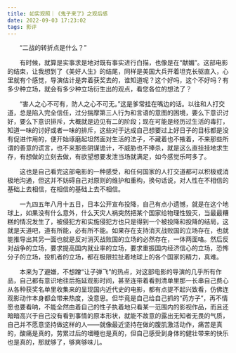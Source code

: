 ```yaml
---
title: 如实观照｜《鬼子来了》之观后感
date: 2022-09-03 17:23:02
tags: 影评
---
```


&emsp;&emsp;“二战的转折点是什么？”

&emsp;&emsp;有时候，就算是实事求是地对既有事实进行白描，也像是在“献媚”。这部电影的结束，让我想到了《美好人生》的结尾，同样是美国大兵开着坦克长驱直入，心里就有个感觉，导演估计是奔着获奖去的，谁知道呢？这个好吗，这个不好吗？有多少种立场，就会有多少种立场衍生出的观点，看您各位的想法了？
<!-- more -->

&emsp;&emsp;“害人之心不可有，防人之心不可无。”这是爹常挂在嘴边的话。以往和人打交道，总是陷入完全信任，过分揣摩第三人行为和言语的意图的困境，要么下意识讨好，要么下意识排斥，大概就是边见有二的阶段；现在可能是经历过生活的毒打，知道一味的讨好或者一味的排斥，这些对于达成自己想要过上好日子的目标都是没有促进作用的，便开始琢磨起坦然面对生活的法子，不藏着也不掖着，不来那些所谓的善意的谎言，也不来那些阴谋诡计，不威胁也不捧杀，就是这么直挂挂地求生存，有想做的立刻去做，有欲望想要发泄当场就满足，如今感觉乐呵多了。

&emsp;&emsp;这也是自己看完这部电影的一种感受，和任何国家的人打交道都可以积极或消极地沟通，但这并不妨碍自己对原则的维护和重构，换句话说，对人性在不相信的基础上去相信，在相信的基础上去不相信。

&emsp;&emsp;一九四五年八月十五日，日本公开宣布投降，自己有点小遗憾，就是在这个地球上，如果没有什么意外，什么天灾人祸突然把某个国家给物理性毁灭，当最最糟糕的情况发生了，被侵犯方和实施侵犯方也只是得到一个被投降和投降的结局，这就是天道吧，道有所能，必有所不能。如果存在支持消灭战败国的立场存在，也就能推导出其另一面也就是反对消灭战败国的立场的必然存在，一体两面咯。然后反对战争的立场，要求提高国内就业率的立场，要求重振国内经济信心的立场，恐怖分子的立场，投机者的立场，都在极限拉扯着地球上的各个国家的精力，真难。

&emsp;&emsp;本来为了避嫌，不想蹭“让子弹飞”的热点，对这部电影的导演的几乎所有作品，自己都有意识地往后拖延观影时间，甚至连带着看到清单里那一长串自己费心从各种获奖名单里收集来的呈现国内近代史的电影，都有点提不起兴致看，仿佛连观影动作本身都会带来热度，没意思。但毕竟是自己给自己抓的“药方子”，再不情愿也要看呐，不能全然由着自己的性子执着地只看某一范围内的影视作品，而且还暗暗高兴于自己没有看到事情的原本形状，就能不故意的露出无知者无畏的气质，自己并不愿意坚持做这样的人——就像最近坚持在做的腹肌激活动作，痛苦是真的，酸痛是真的，劳累过后的嗜睡也是真的，但自己感受到身体的健壮带来的快乐也是真的，那就够了，够爽够味儿。